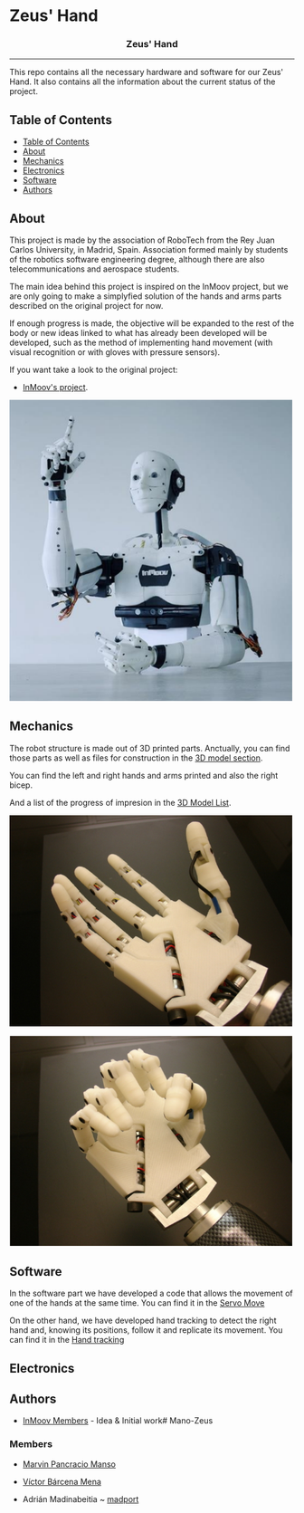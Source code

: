 # Zeus' Hand

<h3 align="center">Zeus' Hand</h3>


---
This repo contains all the necessary hardware and software for our Zeus' Hand. It also contains all the information about the current status of the project. 

## Table of Contents

- [Table of Contents](#table-of-contents)
- [About](#about)
- [Mechanics](#mechanics)
- [Electronics](#electronics)
- [Software](#software)
- [Authors](#authors)

## About

This project is made by the association of RoboTech from the Rey Juan Carlos University, in Madrid, Spain. Association formed mainly by students of the robotics software engineering degree, although there are also telecommunications and aerospace students.

The main idea behind this project is inspired on the InMoov project, but we are only going to make a simplyfied solution of the hands and arms parts described on the original project for now.

If enough progress is made, the objective will be expanded to the rest of the body or new ideas linked to what has already been developed will be developed, such as the method of implementing hand movement (with visual recognition or with gloves with pressure sensors).

If you want take a look to the original project:

- [InMoov's project](https://inmoov.fr/).


<img width=500px src="/Doc/fig/InMoov_project.png" alt="Generic version"></a>

## Mechanics

<!--- <img width=400px src="Doc/images/Explode.png" alt="explode"></a> --->

The robot structure is made out of 3D printed parts. Anctually, you can find those parts as well as files for construction in the [3D model section](3D_model).

You can find the left and right hands and arms printed and also the right bicep.

And a list of the progress of impresion in the [3D Model List](Doc/3D_Model_List.md).


<img width=500px src="/Doc/fig/Open_Hand.png" alt="Generic version"></a>


<img width=500px src="/Doc/fig/Closed_Hand.png" alt="Generic version"></a>
<!---                   FOTOS
 <img width=500px src="images/../Doc/images/robot_generic.png" alt="Generic version"></a>
 <img width=670px src="images/../Doc/images/noah_generic_2.jpg" alt="Generic version2"></a>
- [Assembly file Noah version](Doc/assembly_noah.md).  
<img width=500px src="images/../Doc/images/robot_noah.png" alt="Noah version"></a>
<img width=390px src="images/../Doc/images/robot_noah2.png" alt="Noah version2"></a>
--->

## Software

In the software part we have developed a code that allows the movement of one of the hands at the same time. You can find it in the [Servo Move](src/ServoM)

On the other hand, we have developed hand tracking to detect the right hand and, knowing its positions, follow it and replicate its movement. You can find it in the [Hand tracking](src/handTracking)

## Electronics

<!---
<img src="Doc/images/PCB_finished.png" alt="pcb_finished"></a>

The main PCB is in charge of controlling all the peripherals of the robot. You can see in the pictures a all the connectors available. Several modules were provided:

- NEO6VM - GPS
- GY91 - IMU + Compass + Barometer + Temperature sensor
- ESP07 - Wifi module
- TB6612FGN - Dual full H bridge.

At the bottom there are 4 SMPS modules installed. They are capable of delivering up to 5A per channel.

The PCB was designed with Kicad. Take a look to the [PCB section](./noah-hardware\Doc\PCB).
--->

## Authors

- [InMoov Members](https://inmoov.fr/) - Idea & Initial work# Mano-Zeus
### Members 
- [Marvin Pancracio Manso](https://github.com/mpancracio2020)

- [Víctor Bárcena Mena](https://github.com/vbarcena2020)

- Adrián Madinabeitia ~ [madport](https://github.com/madport)
